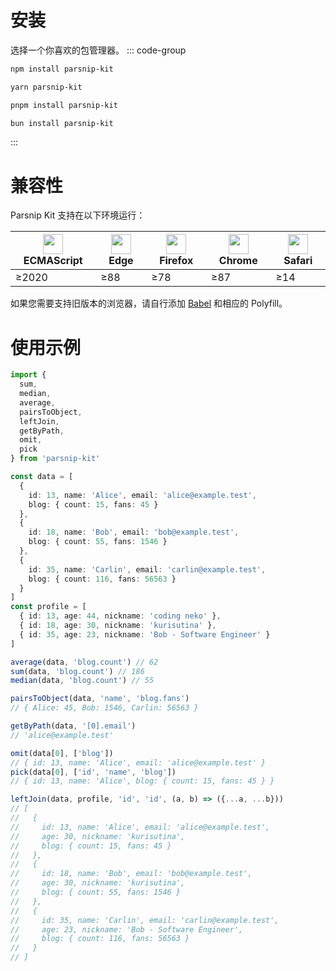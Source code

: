# 安装
选择一个你喜欢的包管理器。
::: code-group
```sh [npm]
npm install parsnip-kit
```

```sh [yarn]
yarn parsnip-kit
```

```sh [pnpm]
pnpm install parsnip-kit
```

```sh [bun]
bun install parsnip-kit
```
:::
# 兼容性

Parsnip Kit 支持在以下环境运行：

|<img src="/js_logo.png" width="32px" height="32px"/>ECMAScript|<img src="/edge_logo.svg" width="32px" height="32px"/>Edge|<img src="/firefox_logo.svg" width="32px" height="32px"/>Firefox|<img src="/chrome_logo.svg" width="32px" height="32px"/>Chrome|<img src="/safari_logo.svg" width="32px" height="32px"/>Safari|
|-|-|-|-|-|
|≥2020|≥88|≥78|≥87|≥14|

如果您需要支持旧版本的浏览器，请自行添加 [Babel](https://babeljs.io/) 和相应的 Polyfill。

# 使用示例
```typescript
import {
  sum,
  median,
  average,
  pairsToObject,
  leftJoin,
  getByPath,
  omit,
  pick
} from 'parsnip-kit'

const data = [
  {
    id: 13, name: 'Alice', email: 'alice@example.test',
    blog: { count: 15, fans: 45 }
  },
  {
    id: 18, name: 'Bob', email: 'bob@example.test',
    blog: { count: 55, fans: 1546 }
  },
  {
    id: 35, name: 'Carlin', email: 'carlin@example.test',
    blog: { count: 116, fans: 56563 }
  }
]
const profile = [
  { id: 13, age: 44, nickname: 'coding neko' },
  { id: 18, age: 30, nickname: 'kurisutina' },
  { id: 35, age: 23, nickname: 'Bob - Software Engineer' }
]

average(data, 'blog.count') // 62
sum(data, 'blog.count') // 186
median(data, 'blog.count') // 55

pairsToObject(data, 'name', 'blog.fans')
// { Alice: 45, Bob: 1546, Carlin: 56563 }

getByPath(data, '[0].email')
// 'alice@example.test'

omit(data[0], ['blog'])
// { id: 13, name: 'Alice', email: 'alice@example.test' }
pick(data[0], ['id', 'name', 'blog'])
// { id: 13, name: 'Alice', blog: { count: 15, fans: 45 } }

leftJoin(data, profile, 'id', 'id', (a, b) => ({...a, ...b}))
// [
//   {
//     id: 13, name: 'Alice', email: 'alice@example.test',
//     age: 30, nickname: 'kurisutina',
//     blog: { count: 15, fans: 45 }
//   },
//   {
//     id: 18, name: 'Bob', email: 'bob@example.test',
//     age: 30, nickname: 'kurisutina',
//     blog: { count: 55, fans: 1546 }
//   },
//   {
//     id: 35, name: 'Carlin', email: 'carlin@example.test',
//     age: 23, nickname: 'Bob - Software Engineer',
//     blog: { count: 116, fans: 56563 }
//   }
// ]
```